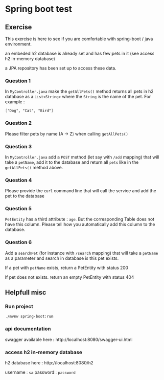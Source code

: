 # Spring boot test

## Exercise

This exercise is here to see if you are comfortable with spring-boot / java environment.

an embeded h2 database is already set and has few pets in it (see access h2 in-memory database)

a JPA repository has been set up to access these data.

### Question 1

In `MyController.java` make the `getAllPets()` method returns all pets in h2 database as a `List<String>` where
the `String` is the name of the pet. For example :

```
["Dog", "Cat", "Bird"]
```

### Question 2

Please filter pets by name (A -> Z) when calling `getAllPets()`

### Question 3

In `MyController.java` add a `POST` method (let say with `/add` mapping) that will take a `petName`, add it to the
database and return all `pets` like in the  `getAllPets()`  method above.

### Question 4

Please provide the `curl` command line that will call the service and add the pet to the database

### Question 5

`PetEntity` has a third attribute : `age`. But the corresponding Table does not have this column. Please tell how you
automatically add this column to the database.

### Question 6

Add a `searchPet` (for instance with `/search` mapping) that will take a `petName` as a parameter and search in database
is this pet exists.

If a pet with `petName` exists, return a PetEntity with status 200

If pet does not exists. return an empty PetEntity with status 404

## Helpfull misc

### Run project

```
./mvnw spring-boot:run
```

### api documentation

swagger available here : http://localhost:8080/swagger-ui.html

### access h2 in-memory database

h2 database here : http://localhost:8080/h2

username : `sa`
password : `password`